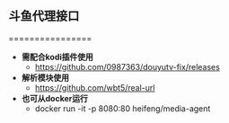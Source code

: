 ## 斗鱼代理接口
================

+ **需配合kodi插件使用**
  + https://github.com/0987363/douyutv-fix/releases
+ **解析模块使用**
  + https://github.com/wbt5/real-url
+ **也可从docker运行**
  + docker run -it -p 8080:80 heifeng/media-agent 

